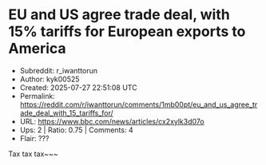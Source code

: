 # EU and US agree trade deal, with 15% tariffs for European exports to America

- Subreddit: r_iwanttorun
- Author: kyk00525
- Created: 2025-07-27 22:51:08 UTC
- Permalink: https://reddit.com/r/iwanttorun/comments/1mb00pt/eu_and_us_agree_trade_deal_with_15_tariffs_for/
- URL: https://www.bbc.com/news/articles/cx2xylk3d07o
- Ups: 2 | Ratio: 0.75 | Comments: 4
- Flair: ???


Tax tax tax\~\~~

